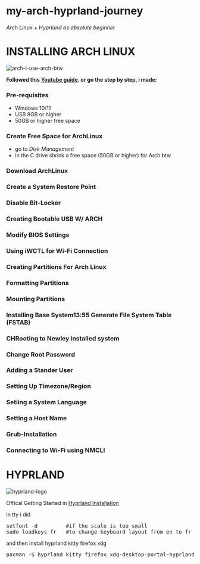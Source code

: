 # my-arch-hyprland-journey

*Arch Linux + Hyprland as absolute beginner*

# INSTALLING ARCH LINUX

![arch-i-use-arch-btw](https://github.com/user-attachments/assets/07acf7b1-9322-46cd-b3a0-d51dd0859532)

**Followed this [Youtube guide](https://youtu.be/1J_Z_pzzbMo?si=h1Wee8-VfmtQVQAS). or go the step by step, i made:**

### Pre-requisites ##
- Windows 10/11
- USB 8GB or higher
- 50GB or higher free space

### Create Free Space for ArchLinux
- go to *Disk Management*
- in the C drive shrink a free space (50GB or higher) for Arch btw

### Download ArchLinux

### Create a System Restore Point

### Disable Bit-Locker

### Creating Bootable USB W/ ARCH

### Modify BIOS Settings

### Using **iWCTL** for Wi-Fi Connection

### Creating Partitions For Arch Linux

### Formatting Partitions

### Mounting Partitions

### Installing Base System13:55 Generate File System Table (FSTAB)

### CHRooting to Newley installed system

### Change Root Password

### Adding a Stander User

### Setting Up Timezone/Region

### Setiing a System Language

### Setting a Host Name

### Grub-Installation 

### Connecting to Wi-Fi using NMCLI



# HYPRLAND

![hyprland-logo](https://github.com/user-attachments/assets/b5398999-a178-49e7-b2eb-0b17f8b0cb88) 

Offical Getting Started in [Hyprland Installation](https://wiki.hyprland.org/Getting-Started/Installation/) 

in tty i did 
<pre>
setfont -d         #if the scale is too small
sudo loadkeys fr   #to change keyboard layout from en to fr in my case
</pre>

and then install hyprland kitty firefox xdg
<pre>pacman -S hyprland kitty firefox xdg-desktop-portal-hyprland</pre>















